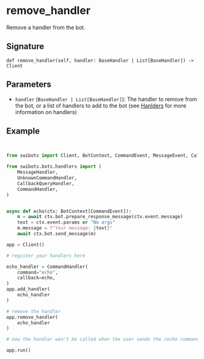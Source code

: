 # remove_handler

Remove a handler from the bot.

## Signature

`def remove_handler(self, handler: BaseHandler | List[BaseHandler]) -> Client`

## Parameters

- `handler` (`BaseHandler | List[BaseHandler]`): The handler to remove from the bot, or a list of handlers to add to the bot (see [Hanlders](../../fundamentals/handlers) for more information on handlers)


## Example

```python


from swibots import Client, BotContext, CommandEvent, MessageEvent, CallbackQueryEvent, filters, InlineKeyboardButton, InlineMarkup, BotCommandInfo

from swibots.bots.handlers import (
    MessageHandler,
    UnknownCommandHandler,
    CallbackQueryHandler,
    CommandHandler,
)


async def echo(ctx: BotContext[CommandEvent]):
    m = await ctx.bot.prepare_response_message(ctx.event.message)
    text = ctx.event.params or "No args"
    m.message = f"Your message: {text}"
    await ctx.bot.send_message(m)

app = Client()

# register your handlers here

echo_handler = CommandHandler(
    command="echo",
    callback=echo,
)
app.add_handler(
    echo_handler
)

# remove the handler
app.remove_handler(
    echo_handler
)

# now the handler won't be called when the user sends the /echo command

app.run()

```